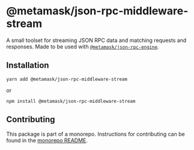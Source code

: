 # @metamask/json-rpc-middleware-stream

A small toolset for streaming JSON RPC data and matching requests and responses. Made to be used with [`@metamask/json-rpc-engine`](https://npmjs.com/package/@metamask/json-rpc-engine).

## Installation

`yarn add @metamask/json-rpc-middleware-stream`

or

`npm install @metamask/json-rpc-middleware-stream`

## Contributing

This package is part of a monorepo. Instructions for contributing can be found in the [monorepo README](https://github.com/MetaMask/core#readme).
